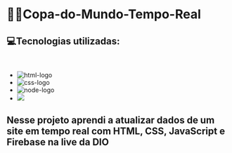 # 👨‍💻Copa-do-Mundo-Tempo-Real

 
 <h2>💻Tecnologias utilizadas: </h2><br>

 - <img src="https://img.shields.io/badge/HTML5-E34F26?style=for-the-badge&logo=html5&logoColor=white" alt="html-logo"/>
 - <img src="https://img.shields.io/badge/CSS3-1572B6?style=for-the-badge&logo=css3&logoColor=white" alt="css-logo"/>
 - <img src="https://img.shields.io/badge/Node.js-43853D?style=for-the-badge&logo=node.js&logoColor=white" alt="node-logo"/>
 - <img src="	https://img.shields.io/badge/JavaScript-323330?style=for-the-badge&logo=javascript&logoColor=F7DF1E"/>
 
 
 <h2> Nesse projeto aprendi a atualizar dados de um site em tempo real com HTML, CSS, JavaScript e Firebase na live da DIO </h2>

 
